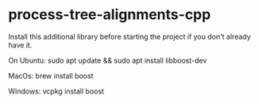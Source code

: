 # process-tree-alignments-cpp

Install this additional library before starting the project if you don't already have it.

On Ubuntu:
sudo apt update && sudo apt install libboost-dev

MacOs:
brew install boost

Windows:
vcpkg install boost